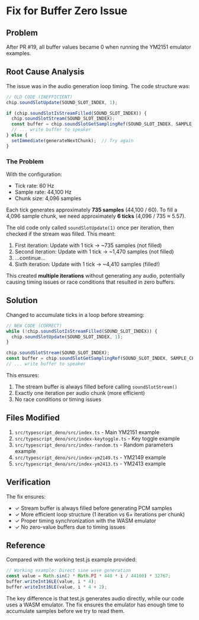 # Fix for Buffer Zero Issue

## Problem
After PR #19, all buffer values became 0 when running the YM2151 emulator examples.

## Root Cause Analysis

The issue was in the audio generation loop timing. The code structure was:

```typescript
// OLD CODE (INEFFICIENT)
chip.soundSlotUpdate(SOUND_SLOT_INDEX, 1);

if (chip.soundSlotIsStreamFilled(SOUND_SLOT_INDEX)) {
  chip.soundSlotStream(SOUND_SLOT_INDEX);
  const buffer = chip.soundSlotGetSamplingRef(SOUND_SLOT_INDEX, SAMPLE_CHUNK_SIZE);
  // ... write buffer to speaker
} else {
  setImmediate(generateNextChunk);  // Try again
}
```

### The Problem

With the configuration:
- Tick rate: 60 Hz
- Sample rate: 44,100 Hz
- Chunk size: 4,096 samples

Each tick generates approximately **735 samples** (44,100 / 60).
To fill a 4,096 sample chunk, we need approximately **6 ticks** (4,096 / 735 ≈ 5.57).

The old code only called `soundSlotUpdate(1)` once per iteration, then checked if the stream was filled. This meant:
1. First iteration: Update with 1 tick → ~735 samples (not filled)
2. Second iteration: Update with 1 tick → ~1,470 samples (not filled)
3. ...continue...
4. Sixth iteration: Update with 1 tick → ~4,410 samples (filled!)

This created **multiple iterations** without generating any audio, potentially causing timing issues or race conditions that resulted in zero buffers.

## Solution

Changed to accumulate ticks in a loop before streaming:

```typescript
// NEW CODE (CORRECT)
while (!chip.soundSlotIsStreamFilled(SOUND_SLOT_INDEX)) {
  chip.soundSlotUpdate(SOUND_SLOT_INDEX, 1);
}

chip.soundSlotStream(SOUND_SLOT_INDEX);
const buffer = chip.soundSlotGetSamplingRef(SOUND_SLOT_INDEX, SAMPLE_CHUNK_SIZE);
// ... write buffer to speaker
```

This ensures:
1. The stream buffer is always filled before calling `soundSlotStream()`
2. Exactly one iteration per audio chunk (more efficient)
3. No race conditions or timing issues

## Files Modified

1. `src/typescript_deno/src/index.ts` - Main YM2151 example
2. `src/typescript_deno/src/index-keytoggle.ts` - Key toggle example
3. `src/typescript_deno/src/index-random.ts` - Random parameters example
4. `src/typescript_deno/src/index-ym2149.ts` - YM2149 example
5. `src/typescript_deno/src/index-ym2413.ts` - YM2413 example

## Verification

The fix ensures:
- ✓ Stream buffer is always filled before generating PCM samples
- ✓ More efficient loop structure (1 iteration vs 6+ iterations per chunk)
- ✓ Proper timing synchronization with the WASM emulator
- ✓ No zero-value buffers due to timing issues

## Reference

Compared with the working test.js example provided:
```javascript
// Working example: Direct sine wave generation
const value = Math.sin(2 * Math.PI * 440 * i / 44100) * 32767;
buffer.writeInt16LE(value, i * 4);
buffer.writeInt16LE(value, i * 4 + 2);
```

The key difference is that test.js generates audio directly, while our code uses a WASM emulator. The fix ensures the emulator has enough time to accumulate samples before we try to read them.
